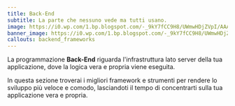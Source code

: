 ```yaml
---
title: Back-End
subtitle: La parte che nessuno vede ma tutti usano.
image: https://i0.wp.com/1.bp.blogspot.com/-_9kY7fCC9H8/UWmwHDjZVpI/AAAAAAAADRk/E7J-rmSeDNc/s1600/iceberg.jpg
banner_image: https://i0.wp.com/1.bp.blogspot.com/-_9kY7fCC9H8/UWmwHDjZVpI/AAAAAAAADRk/E7J-rmSeDNc/s1600/iceberg.jpg
callouts: backend_frameworks
---
```


La programmazione **Back-End** riguarda l'infrastruttura lato server della tua applicazione, dove la logica vera e propria viene eseguita.

In questa sezione troverai i migliori framework e strumenti per rendere lo sviluppo più veloce e comodo, lasciandoti il tempo di concentrarti sulla tua applicazione vera e propria.
